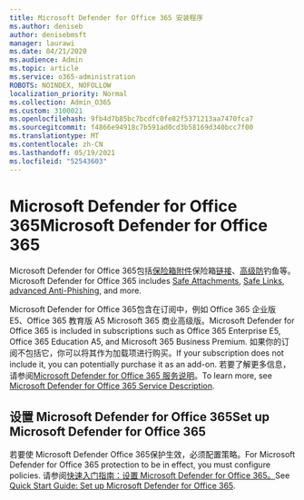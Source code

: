 ```yaml
---
title: Microsoft Defender for Office 365 安装程序
ms.author: deniseb
author: denisebmsft
manager: laurawi
ms.date: 04/21/2020
ms.audience: Admin
ms.topic: article
ms.service: o365-administration
ROBOTS: NOINDEX, NOFOLLOW
localization_priority: Normal
ms.collection: Admin_O365
ms.custom: 3100021
ms.openlocfilehash: 9fb4d7b85bc7bcdfc0fe82f5371213aa7470fca7
ms.sourcegitcommit: f4866e94918c7b591ad0cd3b58169d340bcc7f00
ms.translationtype: MT
ms.contentlocale: zh-CN
ms.lasthandoff: 05/19/2021
ms.locfileid: "52543603"
---
```

# <a name="microsoft-defender-for-office-365"></a><span data-ttu-id="41d7c-102">Microsoft Defender for Office 365</span><span class="sxs-lookup"><span data-stu-id="41d7c-102">Microsoft Defender for Office 365</span></span>

<span data-ttu-id="41d7c-103">Microsoft Defender for Office 365包括[保险箱附件](/microsoft-365/security/office-365-security/atp-safe-attachments)保险箱[链接](/microsoft-365/security/office-365-security/atp-safe-links)、[高级防](/microsoft-365/security/office-365-security/atp-anti-phishing)钓鱼等。</span><span class="sxs-lookup"><span data-stu-id="41d7c-103">Microsoft Defender for Office 365 includes [Safe Attachments](/microsoft-365/security/office-365-security/atp-safe-attachments), [Safe Links](/microsoft-365/security/office-365-security/atp-safe-links), [advanced Anti-Phishing](/microsoft-365/security/office-365-security/atp-anti-phishing), and more.</span></span> 

<span data-ttu-id="41d7c-104">Microsoft Defender for Office 365包含在订阅中，例如 Office 365 企业版 E5、Office 365 教育版 A5 Microsoft 365 商业高级版。</span><span class="sxs-lookup"><span data-stu-id="41d7c-104">Microsoft Defender for Office 365 is included in subscriptions such as Office 365 Enterprise E5, Office 365 Education A5, and Microsoft 365 Business Premium.</span></span> <span data-ttu-id="41d7c-105">如果你的订阅不包括它，你可以将其作为加载项进行购买。</span><span class="sxs-lookup"><span data-stu-id="41d7c-105">If your subscription does not include it, you can potentially purchase it as an add-on.</span></span> <span data-ttu-id="41d7c-106">若要了解更多信息，请参阅[Microsoft Defender for Office 365 服务说明](/office365/servicedescriptions/office-365-advanced-threat-protection-service-description)。</span><span class="sxs-lookup"><span data-stu-id="41d7c-106">To learn more, see [Microsoft Defender for Office 365 Service Description](/office365/servicedescriptions/office-365-advanced-threat-protection-service-description).</span></span>

## <a name="set-up-microsoft-defender-for-office-365"></a><span data-ttu-id="41d7c-107">设置 Microsoft Defender for Office 365</span><span class="sxs-lookup"><span data-stu-id="41d7c-107">Set up Microsoft Defender for Office 365</span></span>

<span data-ttu-id="41d7c-108">若要使 Microsoft Defender Office 365保护生效，必须配置策略。</span><span class="sxs-lookup"><span data-stu-id="41d7c-108">For Microsoft Defender for Office 365 protection to be in effect, you must configure policies.</span></span> <span data-ttu-id="41d7c-109">请参阅[快速入门指南：设置 Microsoft Defender for Office 365。](/microsoft-365/security/office-365-security/office-365-atp)</span><span class="sxs-lookup"><span data-stu-id="41d7c-109">See [Quick Start Guide: Set up Microsoft Defender for Office 365](/microsoft-365/security/office-365-security/office-365-atp).</span></span>

